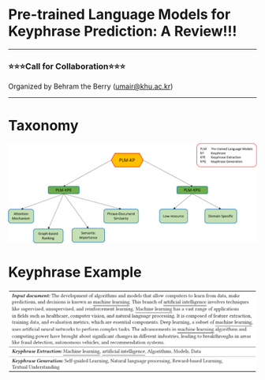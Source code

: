 # Pre-trained Language Models for Keyphrase Prediction: A Review!!!
---
### ⭐️⭐️⭐️Call for Collaboration⭐️⭐️⭐️
Organized by Behram the Berry (umair@khu.ac.kr)
***
# Taxonomy
![Main Taxonomy](https://github.com/BehramtheBerry/PLM-KP_Survey/blob/main/Main_Taxo.png)
# Keyphrase Example
![Keyphrase Example](https://github.com/BehramtheBerry/PLM-KP_Survey/blob/main/Keyphrase_Example.png)

